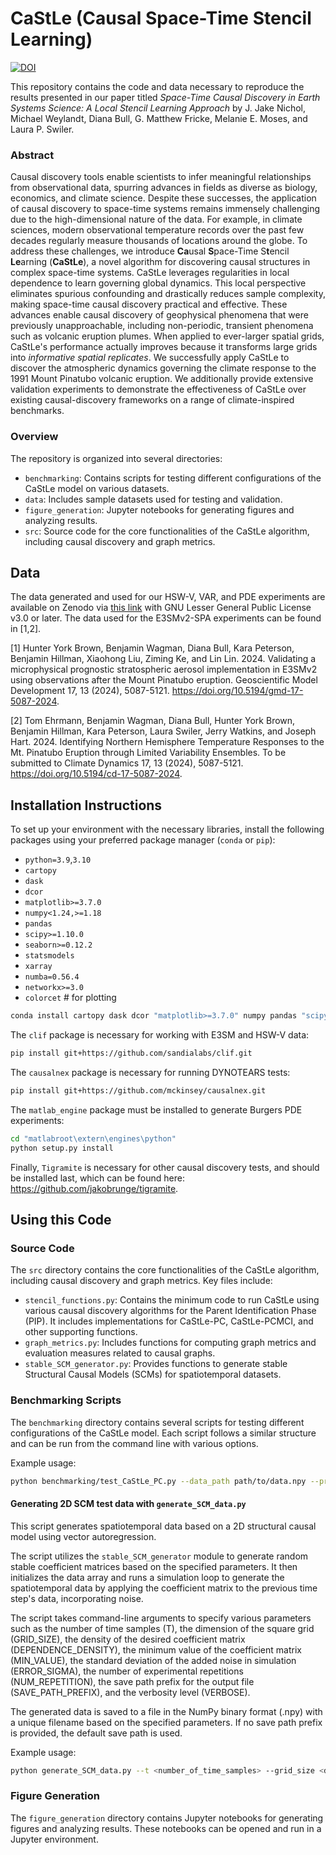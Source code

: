 # CaStLe (**Ca**usal **S**pace-Time S**t**encil **Le**arning)

[![DOI](https://zenodo.org/badge/831173446.svg)](https://doi.org/10.5281/zenodo.15530556)

This repository contains the code and data necessary to reproduce the results presented in our paper titled *Space-Time Causal Discovery in Earth Systems Science: A Local Stencil Learning Approach* by J. Jake Nichol, Michael Weylandt, Diana Bull, G. Matthew Fricke, Melanie E. Moses, and Laura P. Swiler.

### Abstract

Causal discovery tools enable scientists to infer meaningful relationships from observational data, spurring advances in fields as diverse as biology, economics, and climate science. Despite these successes, the application of causal discovery to space-time systems remains immensely challenging due to the high-dimensional nature of the data. For example, in climate sciences, modern observational temperature records over the past few decades regularly measure thousands of locations around the globe. To address these challenges, we introduce **Ca**usal **S**pace-Time S**t**encil **Le**arning (**CaStLe**), a novel algorithm for discovering causal structures in complex space-time systems. CaStLe leverages regularities in local dependence to learn governing global dynamics. This local perspective eliminates spurious confounding and drastically reduces sample complexity, making space-time causal discovery practical and effective. These advances enable causal discovery of geophysical phenomena that were previously unapproachable, including non-periodic, transient phenomena such as volcanic eruption plumes. When applied to ever-larger spatial grids, CaStLe's performance actually improves because it transforms large grids into *informative spatial replicates*. We successfully apply CaStLe to discover the atmospheric dynamics governing the climate response to the 1991 Mount Pinatubo volcanic eruption. We additionally provide extensive validation experiments to demonstrate the effectiveness of CaStLe over existing causal-discovery frameworks on a range of climate-inspired benchmarks.

### Overview

The repository is organized into several directories:

- `benchmarking`: Contains scripts for testing different configurations of the CaStLe model on various datasets.
- `data`: Includes sample datasets used for testing and validation.
- `figure_generation`: Jupyter notebooks for generating figures and analyzing results.
- `src`: Source code for the core functionalities of the CaStLe algorithm, including causal discovery and graph metrics.
 
 
## Data
 
The data generated and used for our HSW-V, VAR, and PDE experiments are available on Zenodo via [this link](https://zenodo.org/records/12701546?token=eyJhbGciOiJIUzUxMiJ9.eyJpZCI6IjZiODBjOGQ3LTc5NGMtNGZlYS1iMmZlLTM4MWY2ODk4ZjQ0MyIsImRhdGEiOnt9LCJyYW5kb20iOiI5YTZmNTY1ZjE5MzYyYWFmOGNmNzcxYTBhYWYzMjdmZCJ9.aki35C-lcVLEEbc4QCaxgvjkDIUZbzgWLkPwgnYtMOHYWtGdWKWChgtdQtxS14TqgYCuGRUwC7o8L0YZCggE-w) with GNU Lesser General Public License v3.0 or later. The data used for the E3SMv2-SPA experiments can be found in [1,2].

[1] Hunter York Brown, Benjamin Wagman, Diana Bull, Kara Peterson, Benjamin Hillman, Xiaohong Liu, Ziming Ke, and Lin Lin. 2024. Validating a microphysical prognostic stratospheric aerosol implementation in E3SMv2 using observations after the Mount Pinatubo eruption. Geoscientific Model Development 17, 13 (2024), 5087-5121. https://doi.org/10.5194/gmd-17-5087-2024.

[2] Tom Ehrmann, Benjamin Wagman, Diana Bull, Hunter York Brown, Benjamin Hillman, Kara Peterson, Laura Swiler, Jerry Watkins, and Joseph Hart. 2024. Identifying Northern Hemisphere Temperature Responses to the Mt. Pinatubo Eruption through Limited Variability Ensembles. To be submitted to Climate Dynamics 17, 13 (2024), 5087-5121. https://doi.org/10.5194/cd-17-5087-2024.
 
## Installation Instructions

To set up your environment with the necessary libraries, install the following packages using your preferred package manager (`conda` or `pip`):

- `python=3.9`,`3.10`
- `cartopy`
- `dask`
- `dcor`
- `matplotlib>=3.7.0`
- `numpy<1.24,>=1.18`
- `pandas`
- `scipy>=1.10.0`
- `seaborn>=0.12.2`
- `statsmodels`
- `xarray`
- `numba=0.56.4`
- `networkx>=3.0`
- `colorcet` # for plotting

```sh
conda install cartopy dask dcor "matplotlib>=3.7.0" numpy pandas "scipy>=1.10.0" seaborn statsmodels xarray numba=0.56.4 "networkx>=3.0"
```

The `clif` package is necessary for working with E3SM and HSW-V data:

```sh
pip install git+https://github.com/sandialabs/clif.git
```

The `causalnex` package is necessary for running DYNOTEARS tests:

```sh
pip install git+https://github.com/mckinsey/causalnex.git
```

The `matlab_engine` package must be installed to generate Burgers PDE experiments:
```sh
cd "matlabroot\extern\engines\python"
python setup.py install
```

Finally, `Tigramite` is necessary for other causal discovery tests, and should be installed last, which can be found here: https://github.com/jakobrunge/tigramite.

## Using this Code

### Source Code

The `src` directory contains the core functionalities of the CaStLe algorithm, including causal discovery and graph metrics. Key files include:

- `stencil_functions.py`: Contains the minimum code to run CaStLe using various causal discovery algorithms for the Parent Identification Phase (PIP). It includes implementations for CaStLe-PC, CaStLe-PCMCI, and other supporting functions.
- `graph_metrics.py`: Includes functions for computing graph metrics and evaluation measures related to causal graphs.
- `stable_SCM_generator.py`: Provides functions to generate stable Structural Causal Models (SCMs) for spatiotemporal datasets.
 
### Benchmarking Scripts

The `benchmarking` directory contains several scripts for testing different configurations of the CaStLe model. Each script follows a similar structure and can be run from the command line with various options.

Example usage:
```bash
python benchmarking/test_CaStLe_PC.py --data_path path/to/data.npy --print --verbose --time_alg
```

#### Generating 2D SCM test data with `generate_SCM_data.py`

This script generates spatiotemporal data based on a 2D structural causal model using vector autoregression.

The script utilizes the `stable_SCM_generator` module to generate random stable coefficient matrices based on the specified parameters. It then initializes the data array and runs a simulation loop to generate the spatiotemporal data by applying the coefficient matrix to the previous time step's data, incorporating noise.

The script takes command-line arguments to specify various parameters such as the number of time samples (T), the dimension of the square grid (GRID_SIZE), the density of the desired coefficient matrix (DEPENDENCE_DENSITY), the minimum value of the coefficient matrix (MIN_VALUE), the standard deviation of the added noise in simulation (ERROR_SIGMA), the number of experimental repetitions (NUM_REPETITION), the save path prefix for the output file (SAVE_PATH_PREFIX), and the verbosity level (VERBOSE).

The generated data is saved to a file in the NumPy binary format (.npy) with a unique filename based on the specified parameters. If no save path prefix is provided, the default save path is used.

Example usage:
```bash
python generate_SCM_data.py --t <number_of_time_samples> --grid_size <dimension_of_square_grid> --dependence_density <density_of_coefficient_matrix> --min_value <minimum_value_of_coefficient_matrix> --error_sigma <standard_deviation_of_noise> [--num_repetition <number_of_repetitions>] [--save_path_prefix <save_path_prefix>] [--verbose <verbosity_level>]
```

### Figure Generation

The `figure_generation` directory contains Jupyter notebooks for generating figures and analyzing results. These notebooks can be opened and run in a Jupyter environment.
